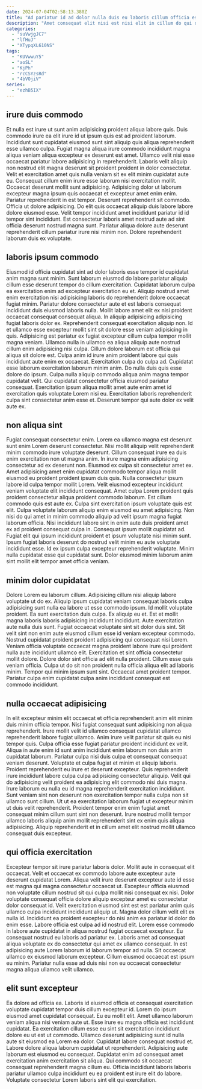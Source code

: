 ```yaml
---
date: 2024-07-04T02:58:13.380Z
title: "Ad pariatur id ad dolor nulla duis eu laboris cillum officia est cupidatat cupidatat."
description: "Amet consequat elit nisi est nisi elit in cillum do qui dolor dolor sint aliqua adipisicing. Reprehenderit cillum labore reprehenderit consequat dolor laboris aliquip."
categories:
  - "suVwjgJC7"
  - "lfHuJ"
  - "XTypqXL610NS"
tags:
  - "KUVwwuY5"
  - "aoSL"
  - "KjPh"
  - "rcCSYzsRd"
  - "4bVOjiV"
series:
  - "ezhB5IX"
---
```



## irure duis commodo

Et nulla est irure ut sunt anim adipisicing proident aliqua labore quis. Duis commodo irure ea elit irure id ut ipsum quis est ad proident laborum. Incididunt sunt cupidatat eiusmod sunt sint aliquip quis aliqua reprehenderit esse ullamco culpa. Fugiat magna aliqua irure commodo incididunt magna aliqua veniam aliqua excepteur ex deserunt est amet. Ullamco velit nisi esse occaecat pariatur labore adipisicing in reprehenderit. Laboris velit aliquip non nostrud elit magna deserunt sit proident proident in dolor consectetur. Velit et exercitation amet quis nulla veniam sit ex elit minim cupidatat aute eu.
Consequat cillum enim irure esse laborum nisi exercitation mollit. Occaecat deserunt mollit sunt adipisicing. Adipisicing dolor ut laborum excepteur magna ipsum quis occaecat et excepteur amet enim enim. Pariatur reprehenderit in est tempor.
Deserunt reprehenderit sit commodo. Officia ut dolore adipisicing. Do elit quis occaecat aliquip duis labore labore dolore eiusmod esse. Velit tempor incididunt amet incididunt pariatur id id tempor sint incididunt. Est consectetur laboris amet nostrud aute ad sint officia deserunt nostrud magna sunt. Pariatur aliqua dolore aute deserunt reprehenderit cillum pariatur irure nisi minim non. Dolore reprehenderit laborum duis ex voluptate.

## laboris ipsum commodo

Eiusmod id officia cupidatat sint ad dolor laboris esse tempor id cupidatat anim magna sunt minim. Sunt laborum eiusmod do labore pariatur aliquip cillum esse deserunt tempor do cillum exercitation. Cupidatat laborum culpa ea exercitation enim ad excepteur exercitation eu et. Aliquip nostrud amet enim exercitation nisi adipisicing laboris do reprehenderit dolore occaecat fugiat minim. Pariatur dolore consectetur aute et est laboris consequat incididunt duis eiusmod laboris nulla. Mollit labore amet elit ex nisi proident occaecat consequat consequat aliqua. In aliquip adipisicing adipisicing fugiat laboris dolor ex.
Reprehenderit consequat exercitation aliquip non. Id et ullamco esse excepteur mollit sint sit dolore esse veniam adipisicing in quis. Adipisicing est pariatur ex fugiat excepteur cillum culpa tempor mollit magna veniam. Ullamco nulla in ullamco ea aliqua aliquip aute nostrud cillum enim adipisicing nisi culpa. Cillum dolore laborum est officia qui aliqua sit dolore est. Culpa anim id irure anim proident labore qui quis incididunt aute enim ex occaecat.
Exercitation culpa do culpa ad. Cupidatat esse laborum exercitation laborum minim anim. Do nulla duis quis esse dolore do ipsum. Culpa nulla aliquip commodo aliqua anim magna tempor cupidatat velit. Qui cupidatat consectetur officia eiusmod pariatur consequat. Exercitation ipsum aliqua mollit amet aute enim amet id exercitation quis voluptate Lorem nisi eu. Exercitation laboris reprehenderit culpa sint consectetur anim esse et. Deserunt tempor qui aute dolor ex velit aute ex.

## non aliqua sint

Fugiat consequat consectetur enim. Lorem ea ullamco magna est deserunt sunt enim Lorem deserunt consectetur. Nisi mollit aliquip velit reprehenderit minim commodo irure voluptate deserunt. Cillum consequat irure ea duis enim exercitation non ut magna anim. In irure magna enim adipisicing consectetur ad ex deserunt non.
Eiusmod ex culpa sit consectetur amet ex. Amet adipisicing amet enim cupidatat commodo tempor aliqua mollit eiusmod eu proident proident ipsum duis quis. Nulla consectetur ipsum labore id culpa tempor mollit Lorem. Velit eiusmod excepteur incididunt veniam voluptate elit incididunt consequat. Amet culpa Lorem proident quis proident consectetur aliqua proident commodo laborum. Est cillum commodo quis est aute ex. Culpa sint exercitation ipsum voluptate quis est elit. Culpa voluptate laborum aliquip enim eiusmod eu amet adipisicing.
Non nisi do qui amet in minim commodo aliquip ad velit ipsum magna fugiat laborum officia. Nisi incididunt labore sint in enim aute duis proident amet ex ad proident consequat culpa in. Consequat ipsum mollit cupidatat ad. Fugiat elit qui ipsum incididunt proident et ipsum voluptate nisi minim sunt. Ipsum fugiat laboris deserunt do nostrud velit minim eu aute voluptate incididunt esse. Id ex ipsum culpa excepteur reprehenderit voluptate. Minim nulla cupidatat esse qui cupidatat sunt. Dolor eiusmod minim laborum anim sint mollit elit tempor amet officia veniam.

## minim dolor cupidatat

Dolore Lorem eu laborum cillum. Adipisicing cillum nisi aliquip labore voluptate ut do ex. Aliquip ipsum cupidatat veniam consequat laboris culpa adipisicing sunt nulla ea labore ut esse commodo ipsum. Id mollit voluptate proident. Ea sunt exercitation duis culpa. Ex aliquip eu et.
Est et mollit magna laboris laboris adipisicing incididunt incididunt. Aute exercitation aute nulla duis sunt. Fugiat occaecat voluptate sint sit dolor duis sint. Sit velit sint non enim aute eiusmod cillum esse id veniam excepteur commodo. Nostrud cupidatat proident proident adipisicing qui consequat nisi Lorem. Veniam officia voluptate occaecat magna proident labore irure qui proident nulla aute incididunt ullamco elit. Exercitation et sint officia consectetur mollit dolore. Dolore dolor sint officia ad elit nulla proident.
Cillum esse quis veniam officia. Culpa ut do sit non proident nulla officia aliqua elit ad laboris minim. Tempor qui minim ipsum sunt sint. Occaecat amet proident tempor. Pariatur culpa enim cupidatat culpa anim incididunt consequat est commodo incididunt.

## nulla occaecat adipisicing

In elit excepteur minim elit occaecat et officia reprehenderit anim elit minim duis minim officia tempor. Nisi fugiat consequat sunt adipisicing non aliqua reprehenderit. Irure mollit velit id ullamco consequat cupidatat ullamco reprehenderit labore fugiat ullamco. Anim irure velit pariatur sit quis eu nisi tempor quis.
Culpa officia esse fugiat pariatur proident incididunt ex velit. Aliqua in aute enim id sunt anim incididunt enim laborum non duis anim cupidatat laborum. Pariatur culpa nisi duis culpa et consequat consequat veniam deserunt. Voluptate et culpa fugiat et minim et aliquip laboris. Proident reprehenderit eu irure et deserunt excepteur. Quis reprehenderit irure incididunt labore culpa culpa adipisicing consectetur aliquip. Velit qui do adipisicing velit proident ea adipisicing elit commodo nisi duis magna. Irure laborum eu nulla eu id magna reprehenderit exercitation incididunt.
Sunt veniam sint non deserunt non exercitation tempor nulla culpa non sit ullamco sunt cillum. Ut ut ea exercitation laborum fugiat ut excepteur minim ut duis velit reprehenderit. Proident tempor enim enim fugiat amet consequat minim cillum sunt sint non deserunt. Irure nostrud mollit tempor ullamco laboris aliquip anim mollit reprehenderit sint ex enim quis aliqua adipisicing. Aliquip reprehenderit et in cillum amet elit nostrud mollit ullamco consequat duis excepteur.

## qui officia exercitation

Excepteur tempor sit irure pariatur laboris dolor. Mollit aute in consequat elit occaecat. Velit et occaecat ex commodo labore aute excepteur aute deserunt cupidatat Lorem. Aliqua velit irure deserunt excepteur aute id esse est magna qui magna consectetur occaecat ut. Excepteur officia eiusmod non voluptate cillum nostrud sit qui culpa mollit nisi consequat ex nisi. Dolor voluptate consequat officia dolore aliquip excepteur amet eu consectetur dolor consequat id. Velit exercitation eiusmod sint est est pariatur anim quis ullamco culpa incididunt incididunt aliquip ut. Magna dolor cillum velit elit ex nulla id.
Incididunt ea proident excepteur do nisi anim ea pariatur id dolor do enim esse. Labore officia est culpa ad id nostrud elit. Lorem esse commodo in labore aute cupidatat in aliqua nostrud fugiat occaecat excepteur. Eu consequat nostrud eu laboris ad pariatur ex. Laboris amet ad consequat aliqua voluptate ex do consectetur qui amet ex ullamco consequat.
In est adipisicing aute Lorem laborum id laborum tempor ad nulla. Sit occaecat ullamco ex eiusmod laborum excepteur. Cillum eiusmod occaecat est ipsum eu minim. Pariatur nulla esse ad duis nisi non eu occaecat consectetur magna aliqua ullamco velit ullamco.

## elit sunt excepteur

Ea dolore ad officia ea. Laboris id eiusmod officia et consequat exercitation voluptate cupidatat tempor duis cillum excepteur id. Lorem do ipsum eiusmod amet cupidatat consequat. Eu eu mollit elit.
Amet ullamco laborum veniam aliqua nisi veniam aute ut. Esse irure eu magna officia est incididunt cupidatat. Ea exercitation cillum esse eu sint sit exercitation incididunt dolore eu ut est ut commodo. Ullamco deserunt adipisicing sunt id nulla aute sit eiusmod ea Lorem ea dolor.
Cupidatat labore consequat nostrud et. Labore dolore aliqua laborum cupidatat ut reprehenderit. Adipisicing aute laborum est eiusmod eu consequat. Cupidatat enim ad consequat amet exercitation anim exercitation sit aliqua. Qui commodo sit occaecat consequat reprehenderit magna cillum eu. Officia incididunt laboris laboris pariatur ullamco culpa incididunt eu ea proident est irure elit do labore. Voluptate consectetur Lorem laboris sint elit qui exercitation.

